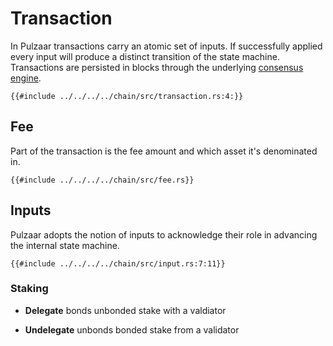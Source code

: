# Transaction

In Pulzaar transactions carry an atomic set of inputs. If successfully applied
every input will produce a distinct transition of the state machine.
Transactions are persisted in blocks through the underlying [consensus
engine](https://github.com/cometbft/cometbft).

``` rust, ignore
{{#include ../../../../chain/src/transaction.rs:4:}}
```

## Fee

Part of the transaction is the fee amount and which asset it's denominated in.

``` rust, ignore
{{#include ../../../../chain/src/fee.rs}}
```

## Inputs

 Pulzaar adopts the notion of inputs to acknowledge their role in
advancing the internal state machine.

``` rust, ignore
{{#include ../../../../chain/src/input.rs:7:11}}
```

### Staking

* **Delegate** bonds unbonded stake with a valdiator

* **Undelegate** unbonds bonded stake from a validator
